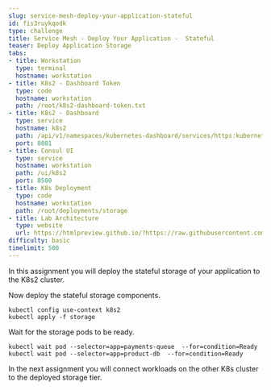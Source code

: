 ```yaml
---
slug: service-mesh-deploy-your-application-stateful
id: fis3ruykqodk
type: challenge
title: Service Mesh - Deploy Your Application -  Stateful
teaser: Deploy Application Storage
tabs:
- title: Workstation
  type: terminal
  hostname: workstation
- title: K8s2 - Dashboard Token
  type: code
  hostname: workstation
  path: /root/k8s2-dashboard-token.txt
- title: K8s2 - Dashboard
  type: service
  hostname: k8s2
  path: /api/v1/namespaces/kubernetes-dashboard/services/https:kubernetes-dashboard:/proxy/
  port: 8001
- title: Consul UI
  type: service
  hostname: workstation
  path: /ui/k8s2
  port: 8500
- title: K8s Deployment
  type: code
  hostname: workstation
  path: /root/deployments/storage
- title: Lab Architecture
  type: website
  url: https://htmlpreview.github.io/?https://raw.githubusercontent.com/hashicorp/field-workshops-consul/master/instruqt-tracks/consul-life-of-a-developer/assets/diagrams/diagrams.html
difficulty: basic
timelimit: 500
---
```

In this assignment you will deploy the stateful storage of your application to the K8s2 cluster. <br>

Now deploy the stateful storage components.

```
kubectl config use-context k8s2
kubectl apply -f storage
```

Wait for the storage pods to be ready.

```
kubectl wait pod --selector=app=payments-queue  --for=condition=Ready
kubectl wait pod --selector=app=product-db  --for=condition=Ready
```

In the next assignment you will connect workloads on the other K8s cluster to the deployed storage tier.
